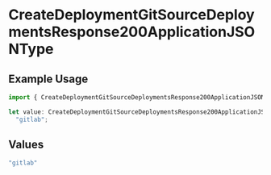 # CreateDeploymentGitSourceDeploymentsResponse200ApplicationJSONType

## Example Usage

```typescript
import { CreateDeploymentGitSourceDeploymentsResponse200ApplicationJSONType } from "@simplesagar/vercel/models/createdeploymentop.js";

let value: CreateDeploymentGitSourceDeploymentsResponse200ApplicationJSONType =
  "gitlab";
```

## Values

```typescript
"gitlab"
```